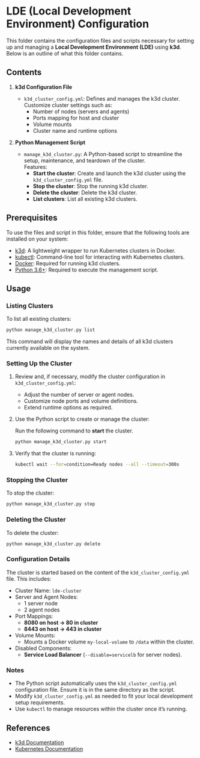 # LDE (Local Development Environment) Configuration

This folder contains the configuration files and scripts necessary for setting up and managing a **Local Development Environment (LDE)** using **k3d**. Below is an outline of what this folder contains.

## Contents

1. **k3d Configuration File**
   - `k3d_cluster_config.yml`: Defines and manages the k3d cluster. Customize cluster settings such as:
      - Number of nodes (servers and agents)
      - Ports mapping for host and cluster
      - Volume mounts
      - Cluster name and runtime options

2. **Python Management Script**
   - `manage_k3d_cluster.py`: A Python-based script to streamline the setup, maintenance, and teardown of the cluster.  
     Features:
      - **Start the cluster**: Create and launch the k3d cluster using the `k3d_cluster_config.yml` file.
      - **Stop the cluster**: Stop the running k3d cluster.
      - **Delete the cluster**: Delete the k3d cluster.
      - **List clusters**: List all existing k3d clusters.

## Prerequisites

To use the files and script in this folder, ensure that the following tools are installed on your system:

- [k3d](https://k3d.io): A lightweight wrapper to run Kubernetes clusters in Docker.
- [kubectl](https://kubernetes.io/docs/tasks/tools/install-kubectl/): Command-line tool for interacting with Kubernetes clusters.
- [Docker](https://www.docker.com/): Required for running k3d clusters.
- [Python 3.6+](https://www.python.org/): Required to execute the management script.

## Usage

### Listing Clusters

To list all existing clusters:
```bash
python manage_k3d_cluster.py list
```
This command will display the names and details of all k3d clusters currently available on the system.


### Setting Up the Cluster

1. Review and, if necessary, modify the cluster configuration in `k3d_cluster_config.yml`:
   - Adjust the number of server or agent nodes.
   - Customize node ports and volume definitions.
   - Extend runtime options as required.

2. Use the Python script to create or manage the cluster:

   Run the following command to **start** the cluster.
   ```bash
   python manage_k3d_cluster.py start
   ```

3. Verify that the cluster is running:
   ```bash
   kubectl wait --for=condition=Ready nodes --all --timeout=300s
   ```

### Stopping the Cluster

To stop the cluster:
```bash
python manage_k3d_cluster.py stop
```

### Deleting the Cluster

To delete the cluster:
```bash
python manage_k3d_cluster.py delete
```

### Configuration Details

The cluster is started based on the content of the `k3d_cluster_config.yml` file. This includes:
- Cluster Name: `lde-cluster`
- Server and Agent Nodes:
   - 1 server node
   - 2 agent nodes
- Port Mappings:
   - **8080 on host → 80 in cluster**
   - **8443 on host → 443 in cluster**
- Volume Mounts:
   - Mounts a Docker volume `my-local-volume` to `/data` within the cluster.
- Disabled Components:
   - **Service Load Balancer** (`--disable=servicelb` for server nodes).

### Notes

- The Python script automatically uses the `k3d_cluster_config.yml` configuration file. Ensure it is in the same directory as the script.
- Modify `k3d_cluster_config.yml` as needed to fit your local development setup requirements.
- Use `kubectl` to manage resources within the cluster once it’s running.

## References

- [k3d Documentation](https://k3d.io)
- [Kubernetes Documentation](https://kubernetes.io/docs/home/)